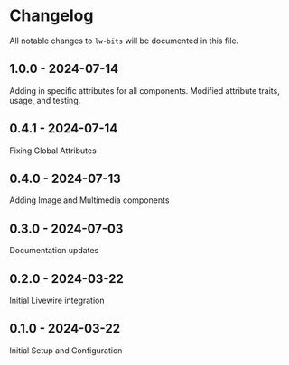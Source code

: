 # Changelog

All notable changes to `lw-bits` will be documented in this file.

## 1.0.0 - 2024-07-14
Adding in specific attributes for all components.
Modified attribute traits, usage, and testing.

## 0.4.1 - 2024-07-14
Fixing Global Attributes

## 0.4.0 - 2024-07-13
Adding Image and Multimedia components

## 0.3.0 - 2024-07-03
Documentation updates

## 0.2.0 - 2024-03-22

Initial Livewire integration

## 0.1.0 - 2024-03-22

Initial Setup and Configuration
